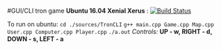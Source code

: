 #GUI/CLI tron game
__Ubuntu 16.04 Xenial Xerus__ : [![Build Status](https://travis-ci.org/olerom/tron.svg?branch=master)](https://travis-ci.org/olerom/tron)

To run on ubuntu: `cd ./sources/TronCLI` `g++ main.cpp Game.cpp Map.cpp User.cpp Computer.cpp Player.cpp` `./a.out`
*Controls:* **UP - w, RIGHT - d, DOWN - s, LEFT - a**
